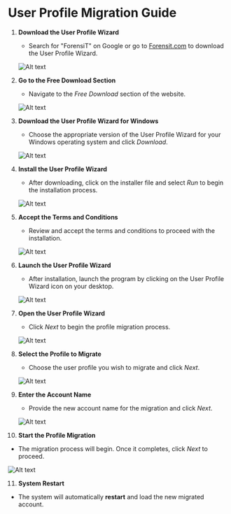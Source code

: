 # User Profile Migration Guide

1. **Download the User Profile Wizard**  
   - Search for "ForensiT" on Google or go to [Forensit.com](https://www.forensit.com) to download the User Profile Wizard.

   ![Alt text](images/Search%20Forensit%20.png)

2. **Go to the Free Download Section**  
   - Navigate to the *Free Download* section of the website.

   ![Alt text](images/Free%20Download.png)

3. **Download the User Profile Wizard for Windows**  
   - Choose the appropriate version of the User Profile Wizard for your Windows operating system and click *Download*.

   ![Alt text](images/Download%20User%20Profile.png)

4. **Install the User Profile Wizard**  
   - After downloading, click on the installer file and select *Run* to begin the installation process.

   ![Alt text](images/Profwiz.png)

5. **Accept the Terms and Conditions**  
   - Review and accept the terms and conditions to proceed with the installation.

   ![Alt text](images/Accept%20terms%20and%20condition.png)

6. **Launch the User Profile Wizard**  
   - After installation, launch the program by clicking on the User Profile Wizard icon on your desktop.

   ![Alt text](images/Launch%20Prof%20wiz.png)

7. **Open the User Profile Wizard**  
   - Click *Next* to begin the profile migration process.

   ![Alt text](images/Start%20Profwiz.png)

8. **Select the Profile to Migrate**  
   - Choose the user profile you wish to migrate and click *Next*.

   ![Alt text](images/choose%20one.png)

9. **Enter the Account Name**  
   - Provide the new account name for the migration and click *Next*.

   ![Alt text](images/account%20info.png)

10. **Start the Profile Migration**  
   - The migration process will begin. Once it completes, click *Next* to proceed.

   ![Alt text](images/complete.png)

11. **System Restart**  
   - The system will automatically **restart** and load the new migrated account.


